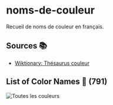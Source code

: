 # noms-de-couleur

Recueil de noms de couleur en français.

## Sources 📚

- [Wiktionary: Thésaurus couleur](https://fr.wiktionary.org/wiki/Th%C3%A9saurus:couleur/fran%C3%A7ais)

## List of Color Names 🔖 (**791**)

![Toutes les couleurs](colors.svg "Liste de couleur")
